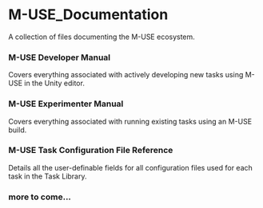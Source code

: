 # M-USE_Documentation

A collection of files documenting the M-USE ecosystem.

### M-USE Developer Manual
Covers everything associated with actively developing new tasks using M-USE in the Unity editor.

### M-USE Experimenter Manual
Covers everything associated with running existing tasks using an M-USE build.

### M-USE Task Configuration File Reference
Details all the user-definable fields for all configuration files used for each task in the Task Library.

### more to come...
